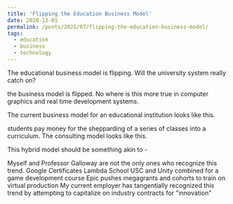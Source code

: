```yaml
---
title: 'Flipping the Education Business Model'
date: 2020-12-01
permalink: /posts/2021/07/flipping-the-education-business-model/
tags:
  - education
  - business
  - technology
---
```

The educational business model is flipping. Will the university system really catch on?


the business model is flipped.
No where is this more true in computer graphics and real time development systems.

The current business model for an educational institution looks like this.

students pay money for the shepparding of a series of classes into a curriculum.
The consulting model looks like this.

This hybrid model should be something akin to -

Myself and Professor Galloway are not the only ones who recognize this trend.
Google Certificates
Lambda School
USC and Unity combined for a game development course
Epic pushes megagrants and cohorts to train on virtual production
My current employer has tangentially recognized this trend by attempting to capitalize on industry contracts for "innovation"
